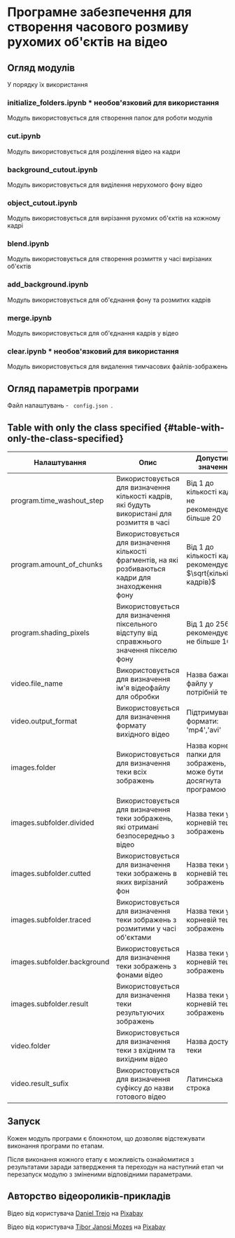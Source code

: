 # Програмне забезпечення для створення часового розмиву рухомих об'єктів на відео

## Огляд модулів
У порядку їх використання

### initialize_folders.ipynb * необов'язковий для використання
Модуль використовується для створення папок для роботи модулів

### cut.ipynb
Модуль використовується для розділення відео на кадри

### background_cutout.ipynb
Модуль використовується для виділення нерухомого фону відео

### object_cutout.ipynb
Модуль використовується для вирізання рухомих об'єктів на кожному кадрі

### blend.ipynb
Модуль використовується для створення розмиття у часі вирізаних об'єктів

### add_background.ipynb
Модуль використовується для об'єднання фону та розмитих кадрів

### merge.ipynb
Модуль використовується для об'єднання кадрів у відео

### clear.ipynb * необов'язковий для використання
Модуль використовується для видалення тимчасових файлів-зображень

## Огляд параметрів програми

Файл налаштувань - <code> config.json </code>.

<style>

.my-table tr:nth-last-child(-n+8):hover { 
  background: #ff6961 ;
  color:white;
}

</style>

## Table with only the class specified {#table-with-only-the-class-specified}

<div class="ox-hugo-table my-table">

| Налаштування | Опис | Допустимі значення |Змінюється|
| ----------- | ----------- |----------- | ----------- |
| program.time_washout_step| Використовується для визначення кількості кадрів, які будуть використані для розмиття в часі       | Від 1 до кількості кадрів, не рекомендується більше 20| Бажано змінити |
| program.amount_of_chunks| Використовується для визначення кількості фрагментів, на які розбиваються кадри для знаходження фону | Від 1 до кількості кадрів, рекомендується $\sqrt{кількість кадрів}$| Бажано змінити |
| program.shading_pixels| Використовується для визначення піксельного відступу від справжнього значення пікселю фону | Від 1 до 256, рекомендується не більше 100| Бажано змінити |
| video.file_name | Використовується для визначення ім'я відеофайлу для обробки | Назва бажаного файлу у потрібній теці| Бажано змінити |
| video.output_format | Використовується для визначення формату вихідного відео| Підтримувані формати: 'mp4','avi' |Бажано змінити |
| images.folder | Використовується для визначення теки всіх зображень| Назва корневої папки для зображень, що може бути досягнута програмою | Бажано не змінювати |
| images.subfolder.divided | Використовується для визначення теки зображень, які отримані безпосередньо з відео | Назва теки у корневій теці зображень |Бажано не змінювати |
| images.subfolder.cutted | Використовується для визначення теки зображень в яких вирізаний фон | Назва теки у корневій теці зображень |Бажано не змінювати |
| images.subfolder.traced | Використовується для визначення теки зображень з розмитими у часі об'єктами | Назва теки у корневій теці зображень |Бажано не змінювати |
| images.subfolder.background | Використовується для визначення теки зображень з фонами відео| Назва теки у корневій теці зображень |Бажано не змінювати |
| images.subfolder.result | Використовується для визначення теки результуючих зображень | Назва теки у корневій теці зображень |Бажано не змінювати |
| video.folder | Використовується для визначення теки з вхідним та вихідним відео | Назва доступної теки |Бажано не змінювати |
| video.result_sufix | Використовується для визначення суфіксу до назви готового відео | Латинська строка |Бажано не змінювати |

</div>




## Запуск

Кожен модуль програми є блокнотом, що дозволяє відстежувати виконання програми по етапам.

Після виконання кожного етапу є можливість ознайомитися з результатами заради затвердження та переходун на наступний етап чи перезапуск модулю з зміненими відповідними параметрами.

## Авторство відеороликів-прикладів
Відео від користувача <a href="https://pixabay.com/ru/users/danieltrejo-20452572/?utm_source=link-attribution&amp;utm_medium=referral&amp;utm_campaign=video&amp;utm_content=66497">Daniel Trejo</a> на <a href="https://pixabay.com/ru//?utm_source=link-attribution&amp;utm_medium=referral&amp;utm_campaign=video&amp;utm_content=66497">Pixabay</a>

Відео від користувача <a href="https://pixabay.com/ru/users/tiburi-2851152/?utm_source=link-attribution&amp;utm_medium=referral&amp;utm_campaign=video&amp;utm_content=16995">Tibor Janosi Mozes</a> на <a href="https://pixabay.com/ru//?utm_source=link-attribution&amp;utm_medium=referral&amp;utm_campaign=video&amp;utm_content=16995">Pixabay</a>